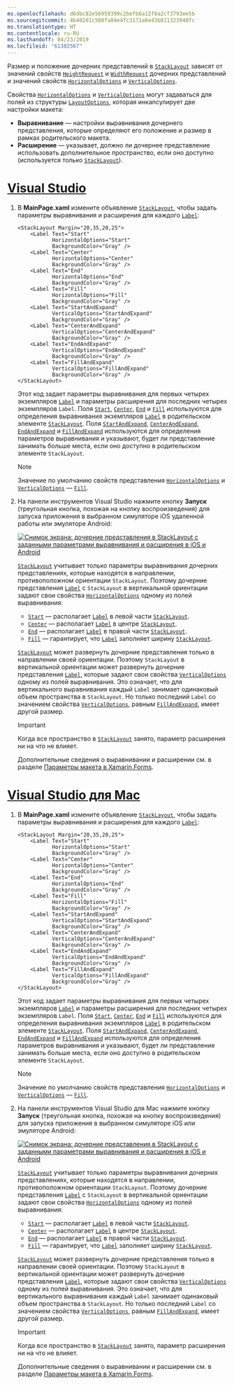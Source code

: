 ```yaml
---
ms.openlocfilehash: d6dbc82e56959399c2befb6a12f0a2cf3793ee5b
ms.sourcegitcommit: 4b402d1c508fa84e4fc3171a6e43b811323948fc
ms.translationtype: HT
ms.contentlocale: ru-RU
ms.lasthandoff: 04/23/2019
ms.locfileid: "61382567"
---
```

Размер и положение дочерних представлений в [`StackLayout`](xref:Xamarin.Forms.StackLayout) зависят от значений свойств [`HeightRequest`](xref:Xamarin.Forms.VisualElement.HeightRequest) и [`WidthRequest`](xref:Xamarin.Forms.VisualElement.WidthRequest) дочерних представлений и значений свойств [`HorizontalOptions`](xref:Xamarin.Forms.View.HorizontalOptions) и [`VerticalOptions`](xref:Xamarin.Forms.View.VerticalOptions).

Свойства [`HorizontalOptions`](xref:Xamarin.Forms.View.HorizontalOptions) и [`VerticalOptions`](xref:Xamarin.Forms.View.VerticalOptions) могут задаваться для полей из структуры [`LayoutOptions`](xref:Xamarin.Forms.LayoutOptions), которая инкапсулирует две настройки макета:

- **Выравнивание** — настройки выравнивания дочернего представления, которые определяют его положение и размер в рамках родительского макета.
- **Расширение** — указывает, должно ли дочернее представление использовать дополнительное пространство, если оно доступно (используется только [`StackLayout`](xref:Xamarin.Forms.StackLayout)).

# <a name="visual-studiotabvswin"></a>[Visual Studio](#tab/vswin)

1. В **MainPage.xaml** измените объявление [`StackLayout`](xref:Xamarin.Forms.StackLayout), чтобы задать параметры выравнивания и расширения для каждого [`Label`](xref:Xamarin.Forms.Label):

    ```xaml
    <StackLayout Margin="20,35,20,25">
        <Label Text="Start"
               HorizontalOptions="Start"
               BackgroundColor="Gray" />
        <Label Text="Center"
               HorizontalOptions="Center"
               BackgroundColor="Gray" />
        <Label Text="End"
               HorizontalOptions="End"
               BackgroundColor="Gray" />
        <Label Text="Fill"
               HorizontalOptions="Fill"
               BackgroundColor="Gray" />
        <Label Text="StartAndExpand"
               VerticalOptions="StartAndExpand"
               BackgroundColor="Gray" />
        <Label Text="CenterAndExpand"
               VerticalOptions="CenterAndExpand"
               BackgroundColor="Gray" />
        <Label Text="EndAndExpand"
               VerticalOptions="EndAndExpand"
               BackgroundColor="Gray" />
        <Label Text="FillAndExpand"
               VerticalOptions="FillAndExpand"
               BackgroundColor="Gray" />
    </StackLayout>
    ```

    Этот код задает параметры выравнивания для первых четырех экземпляров [`Label`](xref:Xamarin.Forms.Label) и параметры расширения для последних четырех экземпляров `Label`. Поля [`Start`](xref:Xamarin.Forms.LayoutOptions.Start), [`Center`](xref:Xamarin.Forms.LayoutOptions.Center), [`End`](xref:Xamarin.Forms.LayoutOptions.End) и [`Fill`](xref:Xamarin.Forms.LayoutOptions.Fill) используются для определения выравнивания экземпляров [`Label`](xref:Xamarin.Forms.Label) в родительском элементе [`StackLayout`](xref:Xamarin.Forms.StackLayout). Поля [`StartAndExpand`](xref:Xamarin.Forms.LayoutOptions.StartAndExpand), [`CenterAndExpand`](xref:Xamarin.Forms.LayoutOptions.CenterAndExpand), [`EndAndExpand`](xref:Xamarin.Forms.LayoutOptions.EndAndExpand) и [`FillAndExpand`](xref:Xamarin.Forms.LayoutOptions.FillAndExpand) используются для определения параметров выравнивания и указывают, будет ли представление занимать больше места, если оно доступно в родительском элементе `StackLayout`.

    > [!NOTE]
    > Значение по умолчанию свойств представления [`HorizontalOptions`](xref:Xamarin.Forms.View.HorizontalOptions) и [`VerticalOptions`](xref:Xamarin.Forms.View.VerticalOptions) — [`Fill`](xref:Xamarin.Forms.LayoutOptions.Fill).

1. На панели инструментов Visual Studio нажмите кнопку **Запуск** (треугольная кнопка, похожая на кнопку воспроизведения) для запуска приложения в выбранном симуляторе iOS удаленной работы или эмуляторе Android:

    [![Снимок экрана: дочерние представления в StackLayout с заданными параметрами выравнивания и расширения в iOS и Android](../images/alignment-expansion.png "StackLayout с экземплярами метки с заданным выравниванием и расширением")](../images/alignment-expansion-large.png#lightbox "StackLayout с экземплярами метки с заданным выравниванием и расширением")

    [`StackLayout`](xref:Xamarin.Forms.StackLayout) учитывает только параметры выравнивания дочерних представлениях, которые находятся в направлении, противоположном ориентации `StackLayout`. Поэтому дочерние представления [`Label`](xref:Xamarin.Forms.Label) с `StackLayout` в вертикальной ориентации задают свои свойства [`HorizontalOptions`](xref:Xamarin.Forms.View.HorizontalOptions) одному из полей выравнивания:

    - [`Start`](xref:Xamarin.Forms.LayoutOptions.Start) — располагает [`Label`](xref:Xamarin.Forms.Label) в левой части [`StackLayout`](xref:Xamarin.Forms.StackLayout).
    - [`Center`](xref:Xamarin.Forms.LayoutOptions.Center) — располагает [`Label`](xref:Xamarin.Forms.Label) в центре [`StackLayout`](xref:Xamarin.Forms.StackLayout).
    - [`End`](xref:Xamarin.Forms.LayoutOptions.End) — располагает [`Label`](xref:Xamarin.Forms.Label) в правой части [`StackLayout`](xref:Xamarin.Forms.StackLayout).
    - [`Fill`](xref:Xamarin.Forms.LayoutOptions.Fill) — гарантирует, что [`Label`](xref:Xamarin.Forms.Label) заполняет ширину [`StackLayout`](xref:Xamarin.Forms.StackLayout).

    [`StackLayout`](xref:Xamarin.Forms.StackLayout) может развернуть дочерние представления только в направлении своей ориентации. Поэтому `StackLayout` в вертикальной ориентации может развернуть дочерние представления [`Label`](xref:Xamarin.Forms.Label), которые задают свои свойства [`VerticalOptions`](xref:Xamarin.Forms.View.VerticalOptions) одному из полей выравнивания. Это означает, что для вертикального выравнивания каждый `Label` занимает одинаковый объем пространства в `StackLayout`. Но только последний `Label` со значением свойства [`VerticalOptions`](xref:Xamarin.Forms.View.VerticalOptions), равным [`FillAndExpand`](xref:Xamarin.Forms.LayoutOptions.FillAndExpand), имеет другой размер.

    > [!IMPORTANT]
    > Когда все пространство в [`StackLayout`](xref:Xamarin.Forms.StackLayout) занято, параметр расширения ни на что не влияет.

    Дополнительные сведения о выравнивании и расширении см. в разделе [Параметры макета в Xamarin.Forms](~/xamarin-forms/user-interface/layouts/layout-options.md).

# <a name="visual-studio-for-mactabvsmac"></a>[Visual Studio для Mac](#tab/vsmac)

1. В **MainPage.xaml** измените объявление [`StackLayout`](xref:Xamarin.Forms.StackLayout), чтобы задать параметры выравнивания и расширения для каждого [`Label`](xref:Xamarin.Forms.Label):

    ```xaml
    <StackLayout Margin="20,35,20,25">
        <Label Text="Start"
               HorizontalOptions="Start"
               BackgroundColor="Gray" />
        <Label Text="Center"
               HorizontalOptions="Center"
               BackgroundColor="Gray" />
        <Label Text="End"
               HorizontalOptions="End"
               BackgroundColor="Gray" />
        <Label Text="Fill"
               HorizontalOptions="Fill"
               BackgroundColor="Gray" />
        <Label Text="StartAndExpand"
               VerticalOptions="StartAndExpand"
               BackgroundColor="Gray" />
        <Label Text="CenterAndExpand"
               VerticalOptions="CenterAndExpand"
               BackgroundColor="Gray" />
        <Label Text="EndAndExpand"
               VerticalOptions="EndAndExpand"
               BackgroundColor="Gray" />
        <Label Text="FillAndExpand"
               VerticalOptions="FillAndExpand"
               BackgroundColor="Gray" />
    </StackLayout>
    ```

    Этот код задает параметры выравнивания для первых четырех экземпляров [`Label`](xref:Xamarin.Forms.Label) и параметры расширения для последних четырех экземпляров `Label`. Поля [`Start`](xref:Xamarin.Forms.LayoutOptions.Start), [`Center`](xref:Xamarin.Forms.LayoutOptions.Center), [`End`](xref:Xamarin.Forms.LayoutOptions.End) и [`Fill`](xref:Xamarin.Forms.LayoutOptions.Fill) используются для определения выравнивания экземпляров [`Label`](xref:Xamarin.Forms.Label) в родительском элементе [`StackLayout`](xref:Xamarin.Forms.StackLayout). Поля [`StartAndExpand`](xref:Xamarin.Forms.LayoutOptions.StartAndExpand), [`CenterAndExpand`](xref:Xamarin.Forms.LayoutOptions.CenterAndExpand), [`EndAndExpand`](xref:Xamarin.Forms.LayoutOptions.EndAndExpand) и [`FillAndExpand`](xref:Xamarin.Forms.LayoutOptions.FillAndExpand) используются для определения параметров выравнивания и указывают, будет ли представление занимать больше места, если оно доступно в родительском элементе `StackLayout`.

    > [!NOTE]
    > Значение по умолчанию свойств представления [`HorizontalOptions`](xref:Xamarin.Forms.View.HorizontalOptions) и [`VerticalOptions`](xref:Xamarin.Forms.View.VerticalOptions) — [`Fill`](xref:Xamarin.Forms.LayoutOptions.Fill).

1. На панели инструментов Visual Studio для Mac нажмите кнопку **Запуск** (треугольная кнопка, похожая на кнопку воспроизведения) для запуска приложения в выбранном симуляторе iOS или эмуляторе Android:

    [![Снимок экрана: дочерние представления в StackLayout с заданными параметрами выравнивания и расширения в iOS и Android](../images/alignment-expansion.png "StackLayout с экземплярами метки с заданным выравниванием и расширением")](../images/alignment-expansion-large.png#lightbox "StackLayout с экземплярами метки с заданным выравниванием и расширением")

    [`StackLayout`](xref:Xamarin.Forms.StackLayout) учитывает только параметры выравнивания дочерних представлениях, которые находятся в направлении, противоположном ориентации `StackLayout`. Поэтому дочерние представления [`Label`](xref:Xamarin.Forms.Label) с `StackLayout` в вертикальной ориентации задают свои свойства [`HorizontalOptions`](xref:Xamarin.Forms.View.HorizontalOptions) одному из полей выравнивания:

    - [`Start`](xref:Xamarin.Forms.LayoutOptions.Start) — располагает [`Label`](xref:Xamarin.Forms.Label) в левой части [`StackLayout`](xref:Xamarin.Forms.StackLayout).
    - [`Center`](xref:Xamarin.Forms.LayoutOptions.Center) — располагает [`Label`](xref:Xamarin.Forms.Label) в центре [`StackLayout`](xref:Xamarin.Forms.StackLayout).
    - [`End`](xref:Xamarin.Forms.LayoutOptions.End) — располагает [`Label`](xref:Xamarin.Forms.Label) в правой части [`StackLayout`](xref:Xamarin.Forms.StackLayout).
    - [`Fill`](xref:Xamarin.Forms.LayoutOptions.Fill) — гарантирует, что [`Label`](xref:Xamarin.Forms.Label) заполняет ширину [`StackLayout`](xref:Xamarin.Forms.StackLayout).

    [`StackLayout`](xref:Xamarin.Forms.StackLayout) может развернуть дочерние представления только в направлении своей ориентации. Поэтому `StackLayout` в вертикальной ориентации может развернуть дочерние представления [`Label`](xref:Xamarin.Forms.Label), которые задают свои свойства [`VerticalOptions`](xref:Xamarin.Forms.View.VerticalOptions) одному из полей выравнивания. Это означает, что для вертикального выравнивания каждый `Label` занимает одинаковый объем пространства в `StackLayout`. Но только последний `Label` со значением свойства [`VerticalOptions`](xref:Xamarin.Forms.View.VerticalOptions), равным [`FillAndExpand`](xref:Xamarin.Forms.LayoutOptions.FillAndExpand), имеет другой размер.

    > [!IMPORTANT]
    > Когда все пространство в [`StackLayout`](xref:Xamarin.Forms.StackLayout) занято, параметр расширения ни на что не влияет.

    Дополнительные сведения о выравнивании и расширении см. в разделе [Параметры макета в Xamarin.Forms](~/xamarin-forms/user-interface/layouts/layout-options.md).
